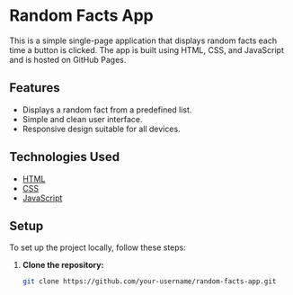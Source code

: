 # Random Facts App

This is a simple single-page application that displays random facts each time a button is clicked. The app is built using HTML, CSS, and JavaScript and is hosted on GitHub Pages.

## Features

- Displays a random fact from a predefined list.
- Simple and clean user interface.
- Responsive design suitable for all devices.

## Technologies Used

- [HTML](https://developer.mozilla.org/en-US/docs/Web/HTML)
- [CSS](https://developer.mozilla.org/en-US/docs/Web/CSS)
- [JavaScript](https://developer.mozilla.org/en-US/docs/Web/JavaScript)

## Setup

To set up the project locally, follow these steps:

1. **Clone the repository:**

   ```bash
   git clone https://github.com/your-username/random-facts-app.git

